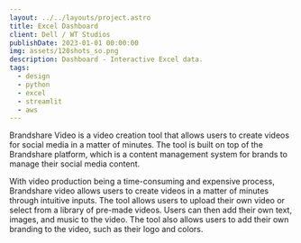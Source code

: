 ```yaml
---
layout: ../../layouts/project.astro
title: Excel Dashboard
client: Dell / WT Studios
publishDate: 2023-01-01 00:00:00
img: assets/120shots_so.png
description: Dashboard - Interactive Excel data.
tags:
  - design
  - python
  - excel
  - streamlit
  - aws
---
```


Brandshare Video is a video creation tool that allows users to create videos for social media in a matter of minutes. The tool is built on top of the Brandshare platform, which is a content management system for brands to manage their social media content.

With video production being a time-consuming and expensive process, Brandshare video allows users to create videos in a matter of minutes through intuitive inputs. The tool allows users to upload their own video or select from a library of pre-made videos. Users can then add their own text, images, and music to the video. The tool also allows users to add their own branding to the video, such as their logo and colors.
